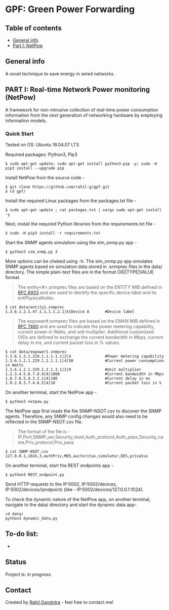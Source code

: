 # GPF: Green Power Forwarding

## Table of contents
* [General info](#general-info)
* [Part I: NetPow](#part-i-real-time-network-power-monitoring-netpow)

## General info
A novel technique to save energy in wired networks.

## PART I: Real-time Network Power monitoring (NetPow)
A framework for non-intrusive collection of real-time power consumption information from the next generation of networking hardware by employing information models.

### Quick Start

Tested on OS: Ubuntu 16.04.07 LTS

Required packages:
Python3, 
Pip3
```
$ sudo apt-get update; sudo apt-get install python3-pip -y; sudo -H pip3 install --upgrade pip
```

Install NetPow from the source code -
```
$ git clone https://github.com/rahil-g/gpf.git
$ cd gpf/
```

Install the required Linux packages from the packages.txt file -
```
$ sudo apt-get update ; cat packages.txt | xargs sudo apt-get install -y
```

Next, install the required Python libraries from the requirements.txt file -
```
$ sudo -H pip3 install -r requirements.txt
```

Start the SNMP agents simulation using the sim_snmp.py app -
```
$ python3 sim_snmp.py 3
```
More options can be cheked using -h. The sim_snmp.py app simulates SNMP agents based on simulation data stored in .snmprec files in the data/ directory. The simple plain-text files are in the format OID|TYPE|VALUE format.

>The entity<#>.snmprec files are based on the ENTITY MIB defined in [RFC 6933](https://tools.ietf.org/html/rfc6933) and are used to identify the specific device label and its entPhysicalIndex.

```
$ cat data/entity1.snmprec
1.3.6.1.2.1.47.1.1.1.1.2.1|4|Device A       #Device label
```
>The eopower#.snmprec files are based on the EMAN MIB defined in [RFC 7460](https://tools.ietf.org/html/rfc7460) and are used to indicate the power metering capability, current power in Watts, and unit multiplier. Additional customized OIDs are defined to exchange the current bandwidth in Mbps, current delay in ms, and current packet loss in % values.
```
$ cat data/eopower1.snmprec
1.3.6.1.2.1.229.1.1.1.1.1|2|4               #Power metering capability
1.3.6.1.2.1.229.1.2.1.1.1|4|50              #Current power consumption in Watts
1.3.6.1.2.1.229.1.2.1.3.1|2|0               #Unit multiplier
1.2.3.4.5.6.7.8.9|4|1000                    #Current bandwidth in Mbps
1.8.7.6.5.4.3.2.1|4|100                     #Current delay in ms
1.9.2.8.3.7.4.6.5|4|10                      #Current packet loss in %
```

On another terminal, start the NetPow app -
```
$ python3 netpow.py
```
The NetPow app first reads the file SNMP-NSOT.csv to discover the SNMP agents. Therefore, any SNMP config changes would also need to be reflected in the SNMP-NSOT.csv file.
>The format of the file is - IP,Port,SNMP_ver,Security_level,Auth_protocol,Auth_pass,Security_name,Priv_protocol,Priv_pass
```
$ cat SNMP-NSOT.csv
127.0.0.1,1024,3,authPriv,MD5,auctoritas,simulator,DES,privatus
```

On another terminal, start the REST endpoints app -
```
$ python3 REST_endpoint.py
```
Send HTTP requests to the IP:5002, IP:5002/devices, IP:5002/devices/(endpoint) (like - IP:5002/devices/127.0.0.1:1024).

To check the dynamic nature of the NetPow app, on another terminal, navigate to the data/ directory and start the dynamic data app-
```
cd data/
python3 dynamic_data.py
```

## To-do list:
* 

## Status
Project is: _in progress_.

## Contact
Created by [Rahil Gandotra](mailto:rahil.gandotra@colorado.edu) - feel free to contact me!
